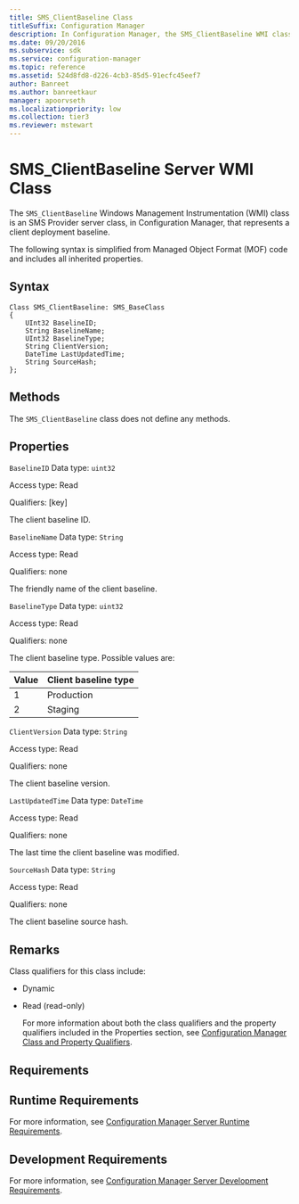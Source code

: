 ```yaml
---
title: SMS_ClientBaseline Class
titleSuffix: Configuration Manager
description: In Configuration Manager, the SMS_ClientBaseline WMI class is an SMS Provider server class that represents a client deployment baseline.
ms.date: 09/20/2016
ms.subservice: sdk
ms.service: configuration-manager
ms.topic: reference
ms.assetid: 524d8fd8-d226-4cb3-85d5-91ecfc45eef7
author: Banreet
ms.author: banreetkaur
manager: apoorvseth
ms.localizationpriority: low
ms.collection: tier3
ms.reviewer: mstewart
---
```

# SMS_ClientBaseline Server WMI Class
The `SMS_ClientBaseline` Windows Management Instrumentation (WMI) class is an SMS Provider server class, in Configuration Manager, that represents a client deployment baseline.

 The following syntax is simplified from Managed Object Format (MOF) code and includes all inherited properties.

## Syntax

```
Class SMS_ClientBaseline: SMS_BaseClass
{
    UInt32 BaselineID;
    String BaselineName;
    UInt32 BaselineType;
    String ClientVersion;
    DateTime LastUpdatedTime;
    String SourceHash;
};

```

## Methods
 The `SMS_ClientBaseline` class does not define any methods.

## Properties
 `BaselineID`
 Data type: `uint32`

 Access type: Read

 Qualifiers: [key]

 The client baseline ID.

 `BaselineName`
 Data type: `String`

 Access type: Read

 Qualifiers: none

 The friendly name of the client baseline.

 `BaselineType`
 Data type: `uint32`

 Access type: Read

 Qualifiers: none

 The client baseline type. Possible values are:

|Value|Client baseline type|
|-|-|
|1|Production|
|2|Staging|

 `ClientVersion`
 Data type: `String`

 Access type: Read

 Qualifiers: none

 The client baseline version.

 `LastUpdatedTime`
 Data type: `DateTime`

 Access type: Read

 Qualifiers: none

 The last time the client baseline was modified.

 `SourceHash`
 Data type: `String`

 Access type: Read

 Qualifiers: none

 The client baseline source hash.

## Remarks
 Class qualifiers for this class include:

- Dynamic

- Read (read-only)

  For more information about both the class qualifiers and the property qualifiers included in the Properties section, see [Configuration Manager Class and Property Qualifiers](../../../../../develop/reference/misc/class-and-property-qualifiers.md).

## Requirements

## Runtime Requirements
 For more information, see [Configuration Manager Server Runtime Requirements](../../../../../develop/core/reqs/server-runtime-requirements.md).

## Development Requirements
 For more information, see [Configuration Manager Server Development Requirements](../../../../../develop/core/reqs/server-development-requirements.md).
